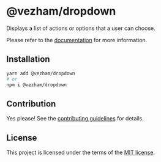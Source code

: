 # @vezham/dropdown

Displays a list of actions or options that a user can choose.

Please refer to the [documentation](https://heroui.com/docs/components/dropdown) for more information.

## Installation

```sh
yarn add @vezham/dropdown
# or
npm i @vezham/dropdown
```

## Contribution

Yes please! See the
[contributing guidelines](https://github.com/vezham/heroui/blob/master/CONTRIBUTING.md)
for details.

## License

This project is licensed under the terms of the
[MIT license](https://github.com/vezham/heroui/blob/master/LICENSE).
